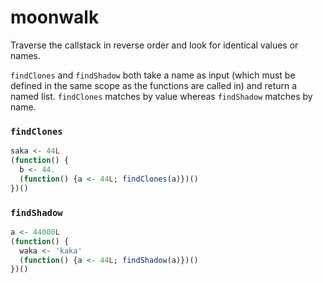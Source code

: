 # moonwalk

Traverse the callstack in reverse order and look for identical values or names.

`findClones` and `findShadow` both take a name as input (which must be defined in the same scope as the functions are called in) and return a named list. `findClones` matches by value whereas `findShadow` matches by name.

### `findClones`

```r
saka <- 44L
(function() {
  b <- 44.
  (function() {a <- 44L; findClones(a)})()
})()
```

### `findShadow`

```r
a <- 44000L
(function() {
  waka <- 'kaka'
  (function() {a <- 44L; findShadow(a)})()
})()
```